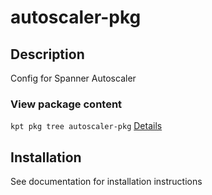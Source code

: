 # autoscaler-pkg

## Description

Config for Spanner Autoscaler

### View package content

`kpt pkg tree autoscaler-pkg`
[Details](https://kpt.dev/reference/cli/pkg/tree/)

## Installation

See documentation for installation instructions

